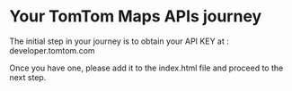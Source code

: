 # Your TomTom Maps APIs journey

The initial step in your journey is to obtain your API KEY at : developer.tomtom.com

Once you have one, please add it to the index.html file and proceed to the next step.
